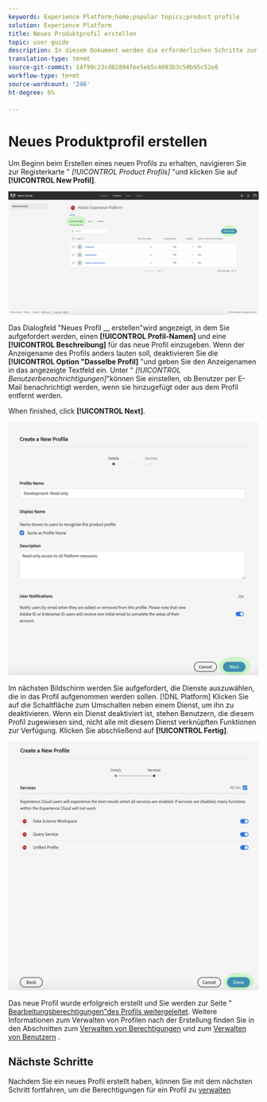 ```yaml
---
keywords: Experience Platform;home;popular topics;product profile
solution: Experience Platform
title: Neues Produktprofil erstellen
topic: user guide
description: In diesem Dokument werden die erforderlichen Schritte zur Schaffung eines neuen Profils für Produkte in der Adobe Admin Console beschrieben. Um Beginn beim Erstellen eines neuen Profils zu erhalten, navigieren Sie zur Registerkarte "Profil"und klicken Sie auf "Neues Profil".
translation-type: tm+mt
source-git-commit: 14f99c23cd82894fee5eb5c4093b3c50b95c52e8
workflow-type: tm+mt
source-wordcount: '246'
ht-degree: 6%

---
```



# Neues Produktprofil erstellen

Um Beginn beim Erstellen eines neuen Profils zu erhalten, navigieren Sie zur Registerkarte &quot; *[!UICONTROL Product Profils]* &quot;und klicken Sie auf **[!UICONTROL New Profil]**.

![new-Profil-button](../images/new-profile-button.png)

Das Dialogfeld &quot;Neues Profil __ erstellen&quot;wird angezeigt, in dem Sie aufgefordert werden, einen **[!UICONTROL Profil-Namen]** und eine **[!UICONTROL Beschreibung]** für das neue Profil einzugeben. Wenn der Anzeigename des Profils anders lauten soll, deaktivieren Sie die **[!UICONTROL Option &quot;Dasselbe Profil]** &quot;und geben Sie den Anzeigenamen in das angezeigte Textfeld ein. Unter &quot; *[!UICONTROL Benutzerbenachrichtigungen]*&quot;können Sie einstellen, ob Benutzer per E-Mail benachrichtigt werden, wenn sie hinzugefügt oder aus dem Profil entfernt werden.

When finished, click **[!UICONTROL Next]**.

![new-Profil-details](../images/new-profile-details.png)

Im nächsten Bildschirm werden Sie aufgefordert, die Dienste auszuwählen, die in das Profil aufgenommen werden sollen. [!DNL Platform] Klicken Sie auf die Schaltfläche zum Umschalten neben einem Dienst, um ihn zu deaktivieren. Wenn ein Dienst deaktiviert ist, stehen Benutzern, die diesem Profil zugewiesen sind, nicht alle mit diesem Dienst verknüpften Funktionen zur Verfügung. Klicken Sie abschließend auf **[!UICONTROL Fertig]**.

![new-Profil-services](../images/new-profile-services.png)

Das neue Profil wurde erfolgreich erstellt und Sie werden zur Seite &quot; [Bearbeitungsberechtigungen&quot;des Profils weitergeleitet](#edit-permissions). Weitere Informationen zum Verwalten von Profilen nach der Erstellung finden Sie in den Abschnitten zum [Verwalten von Berechtigungen](#manage-permissions-for-a-product-profile) und zum [Verwalten von Benutzern](#manage-users-for-a-product-profile) .

## Nächste Schritte

Nachdem Sie ein neues Profil erstellt haben, können Sie mit dem nächsten Schritt fortfahren, um die Berechtigungen für ein Profil zu [verwalten](permissions.md)
